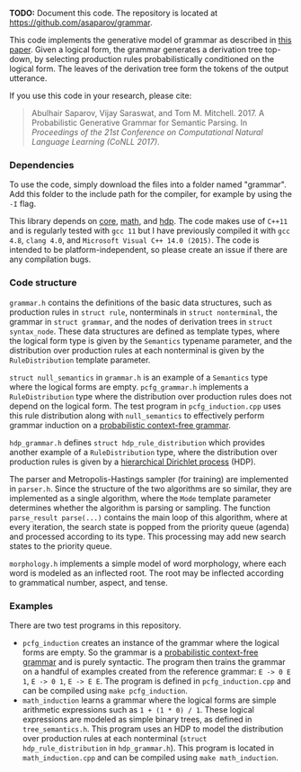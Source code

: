 
**TODO:** Document this code. The repository is located at <https://github.com/asaparov/grammar>.

This code implements the generative model of grammar as described in [this paper](https://asaparov.org/assets/conll_2017.pdf). Given a logical form, the grammar generates a derivation tree top-down, by selecting production rules probabilistically conditioned on the logical form. The leaves of the derivation tree form the tokens of the output utterance.

If you use this code in your research, please cite:
 > Abulhair Saparov, Vijay Saraswat, and Tom M. Mitchell. 2017. A Probabilistic Generative Grammar for Semantic Parsing. In *Proceedings of the 21st Conference on Computational Natural Language Learning (CoNLL 2017)*.

### Dependencies

To use the code, simply download the files into a folder named "grammar". Add this folder to the include path for the compiler, for example by using the `-I` flag.

This library depends on [core](https://github.com/asaparov/core), [math](https://github.com/asaparov/math), and [hdp](https://github.com/asaparov/hdp). The code makes use of `C++11` and is regularly tested with `gcc 11` but I have previously compiled it with `gcc 4.8`, `clang 4.0`, and `Microsoft Visual C++ 14.0 (2015)`. The code is intended to be platform-independent, so please create an issue if there are any compilation bugs.

### Code structure

`grammar.h` contains the definitions of the basic data structures, such as production rules in `struct rule`, nonterminals in `struct nonterminal`, the grammar in `struct grammar`, and the nodes of derivation trees in `struct syntax_node`. These data structures are defined as template types, where the logical form type is given by the `Semantics` typename parameter, and the distribution over production rules at each nonterminal is given by the `RuleDistribution` template parameter.

`struct null_semantics` in `grammar.h` is an example of a `Semantics` type where the logical forms are empty. `pcfg_grammar.h` implements a `RuleDistribution` type where the distribution over production rules does not depend on the logical form. The test program in `pcfg_induction.cpp` uses this rule distribution along with `null_semantics` to effectively perform grammar induction on a [probabilistic context-free grammar](https://en.wikipedia.org/wiki/Stochastic_context-free_grammar).

`hdp_grammar.h` defines `struct hdp_rule_distribution` which provides another example of a `RuleDistribution` type, where the distribution over production rules is given by a [hierarchical Dirichlet process](https://asaparov.org/docs/hdp/hdp.h.html) (HDP).

The parser and Metropolis-Hastings sampler (for training) are implemented in `parser.h`. Since the structure of the two algorithms are so similar, they are implemented as a single algorithm, where the `Mode` template parameter determines whether the algorithm is parsing or sampling. The function `parse_result parse(...)` contains the main loop of this algorithm, where at every iteration, the search state is popped from the priority queue (agenda) and processed according to its type. This processing may add new search states to the priority queue.

`morphology.h` implements a simple model of word morphology, where each word is modeled as an inflected root. The root may be inflected according to grammatical number, aspect, and tense.

### Examples

There are two test programs in this repository.
 - `pcfg_induction` creates an instance of the grammar where the logical forms are empty. So the grammar is a [probabilistic context-free grammar](https://en.wikipedia.org/wiki/Stochastic_context-free_grammar) and is purely syntactic. The program then trains the grammar on a handful of examples created from the reference grammar: `E -> 0 E 1`, `E -> 0 1`, `E -> E E`. The program is defined in `pcfg_induction.cpp` and can be compiled using `make pcfg_induction`.
 - `math_induction` learns a grammar where the logical forms are simple arithmetic expressions such as `1 + (1 * 0) / 1`. These logical expressions are modeled as simple binary trees, as defined in `tree_semantics.h`. This program uses an HDP to model the distribution over production rules at each nonterminal (`struct hdp_rule_distribution` in `hdp_grammar.h`). This program is located in `math_induction.cpp` and can be compiled using `make math_induction`.
